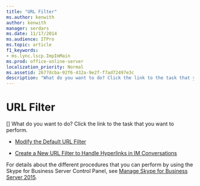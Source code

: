 ```yaml
---
title: "URL Filter"
ms.author: kenwith
author: kenwith
manager: serdars
ms.date: 11/17/2014
ms.audience: ITPro
ms.topic: article
f1_keywords:
- ms.lync.lscp.ImpImMain
ms.prod: office-online-server
localization_priority: Normal
ms.assetid: 2677dcba-92f6-432a-9e2f-f7ad72497e3c
description: "What do you want to do? Click the link to the task that you want to perform."
---
```


# URL Filter
[]
What do you want to do? Click the link to the task that you want to perform.
  
- [Modify the Default URL Filter](http://technet.microsoft.com/library/80a472b3-054e-45a6-80fc-9ee2bda28ee6.aspx)
    
- [Create a New URL Filter to Handle Hyperlinks in IM Conversations](http://technet.microsoft.com/library/d0ee01e5-f039-4a34-ac9d-659fe4e9e879.aspx)
    
For details about the different procedures that you can perform by using the Skype for Business Server Control Panel, see [Manage Skype for Business Server 2015](../../manage/manage.md).

